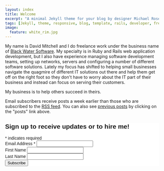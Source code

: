 ```yaml
---
layout: index
title: Welcome
excerpt: "A minimal Jekyll theme for your blog by designer Michael Rose."
tags: [Jekyll, theme, responsive, blog, template, rails, developer, freelancing, ruby]
image:
  feature: white_rim.jpg
---
```

My name is David Mitchell and I do freelance work under the business name of [Black Water Software][blackwater]. My specialty is in Ruby and Rails web application development, but I also have experience managing software development teams, setting up networks, servers and configuring a number of different software solutions. Lately my focus has shifted to helping small businesses navigate the quagmire of different IT solutions out there and help them get off on the right foot so they don't have to worry about the IT part of their business and instead can focus on serving their customers. 

My business is to help others succeed in theirs.

Email subscribers receive posts a week earlier than those who are subscribed to the [RSS feed]({{site.url}}/feed.xml). You can also see [previous posts][posts] by clicking on the "posts" link above.


<!-- Begin MailChimp Signup Form -->
<link href="//cdn-images.mailchimp.com/embedcode/classic-081711.css" rel="stylesheet" type="text/css">
<style type="text/css">
    #mc_embed_signup{background:#fff; clear:left; font:14px Helvetica,Arial,sans-serif; }
    /* Add your own MailChimp form style overrides in your site stylesheet or in this style block.
       We recommend moving this block and the preceding CSS link to the HEAD of your HTML file. */
</style>
<div id="mc_embed_signup">
<form action="//nstarglobal.us5.list-manage.com/subscribe/post?u=a607239de170cb0609926bbcd&amp;id=0fa9193701" method="post" id="mc-embedded-subscribe-form" name="mc-embedded-subscribe-form" class="validate" target="_blank" novalidate>
    <div id="mc_embed_signup_scroll">
    <h2>Sign up to receive updates or to hire me!</h2>
<div class="indicates-required"><span class="asterisk">*</span> indicates required</div>
<div class="mc-field-group">
    <label for="mce-EMAIL">Email Address  <span class="asterisk">*</span>
</label>
    <input type="email" value="" name="EMAIL" class="required email" id="mce-EMAIL">
</div>
<div class="mc-field-group">
    <label for="mce-FNAME">First Name </label>
    <input type="text" value="" name="FNAME" class="" id="mce-FNAME">
</div>
<div class="mc-field-group">
    <label for="mce-LNAME">Last Name </label>
    <input type="text" value="" name="LNAME" class="" id="mce-LNAME">
</div>
    <div id="mce-responses" class="clear">
        <div class="response" id="mce-error-response" style="display:none"></div>
        <div class="response" id="mce-success-response" style="display:none"></div>
    </div>    <!-- real people should not fill this in and expect good things - do not remove this or risk form bot signups-->
    <div style="position: absolute; left: -5000px;"><input type="text" name="b_a607239de170cb0609926bbcd_0fa9193701" tabindex="-1" value=""></div>
    <div class="clear"><input type="submit" value="Subscribe" name="subscribe" id="mc-embedded-subscribe" class="button"></div>
    </div>
</form>
</div>

<!--End mc_embed_signup-->

[blackwater]: http://www.blackwatersoftware.com
[posts]: {{site.url}}/posts/